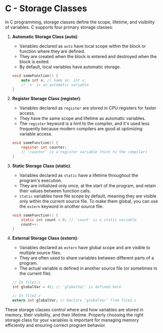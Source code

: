 # C - Storage Classes

In C programming, storage classes define the scope, lifetime, and visibility of variables. C supports four primary storage classes:

1. **Automatic Storage Class (auto)**:
   - Variables declared as `auto` have local scope within the block or function where they are defined.
   - They are created when the block is entered and destroyed when the block is exited.
   - By default, local variables have automatic storage.

   ```c
   void someFunction() {
       auto int x; // Same as: int x;
       // 'x' is an automatic variable
   }
   ```

2. **Register Storage Class (register)**:
   - Variables declared as `register` are stored in CPU registers for faster access.
   - They have the same scope and lifetime as automatic variables.
   - The `register` keyword is a hint to the compiler, and it's used less frequently because modern compilers are good at optimizing variable access.

   ```c
   void someFunction() {
       register int counter;
       // 'counter' is a register variable (hint to the compiler)
   }
   ```

3. **Static Storage Class (static)**:
   - Variables declared as `static` have a lifetime throughout the program's execution.
   - They are initialized only once, at the start of the program, and retain their values between function calls.
   - `static` variables have file scope by default, meaning they are visible only within the current source file. To make them global, you can use the `extern` keyword in another source file.

   ```c
   void someFunction() {
       static int count = 0; // 'count' is a static variable
       count++;
   }
   ```

4. **External Storage Class (extern)**:
   - Variables declared as `extern` have global scope and are visible to multiple source files.
   - They are often used to share variables between different parts of a program.
   - The actual variable is defined in another source file (or sometimes in the current file).

   ```c
   // In file1.c
   int globalVar = 42; // 'globalVar' is defined here

   // In file2.c
   extern int globalVar; // Declare 'globalVar' from file1.c
   ```

These storage classes control where and how variables are stored in memory, their visibility, and their lifetime. Properly choosing the right storage class for your variables is important for managing memory efficiently and ensuring correct program behavior.